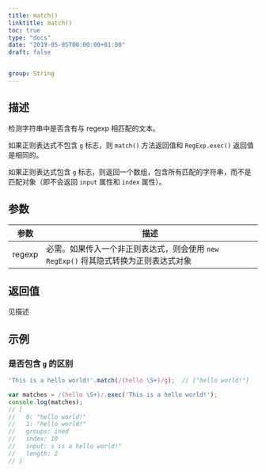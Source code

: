 ```yaml
---
title: match()
linktitle: match()
toc: true
type: "docs"
date: "2019-05-05T00:00:00+01:00"
draft: false


group: String
---
```


## 描述

检测字符串中是否含有与 regexp 相匹配的文本。

如果正则表达式不包含 `g` 标志，则 `match()` 方法返回值和 `RegExp.exec()` 返回值是相同的。

如果正则表达式包含 `g` 标志，则返回一个数组，包含所有匹配的字符串，而不是匹配对象（即不会返回 `input` 属性和 `index` 属性）。

## 参数

参数 | 描述
---|---
regexp | 必需。如果传入一个非正则表达式，则会使用 `new RegExp()` 将其隐式转换为正则表达式对象

## 返回值

见描述

## 示例

### 是否包含 `g` 的区别

```js
'This is a hello world!'.match(/(hello \S+)/g);  // ["hello world!"]

var matches = /(hello \S+)/.exec('This is a hello world!');
console.log(matches);
// [
//   0: "hello world!"
//   1: "hello world!"
//   groups: ined
//   index: 10
//   input: s is a hello world!"
//   length: 2
// ]
```